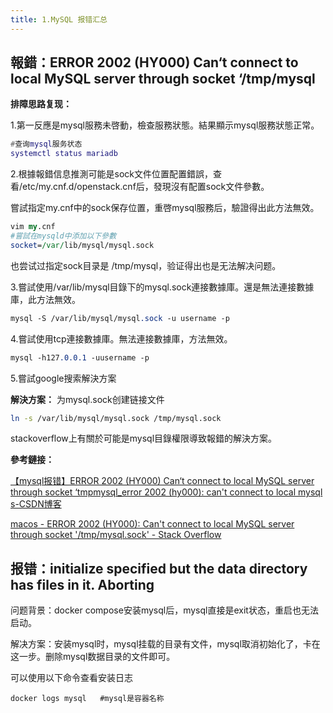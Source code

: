 ```yaml
---
title: 1.MySQL 报错汇总
---
```

## **報錯：ERROR 2002 (HY000) Can‘t connect to local MySQL server through socket ‘/tmp/mysql**

**排障思路复现：**

1.第一反應是mysql服務未啓動，檢查服務狀態。結果顯示mysql服務狀態正常。

```lua
#查询mysql服务状态
systemctl status mariadb
```

2.根據報錯信息推測可能是sock文件位置配置錯誤，查看/etc/my.cnf.d/openstack.cnf后，發現沒有配置sock文件參數。

嘗試指定my.cnf中的sock保存位置，重啓mysql服務后，驗證得出此方法無效。

```perl
vim my.cnf
#嘗試在mysqld中添加以下參數
socket=/var/lib/mysql/mysql.sock
```

也尝试过指定sock目录是 /tmp/mysql，验证得出也是无法解决问题。

3.嘗試使用/var/lib/mysql目錄下的mysql.sock連接數據庫。還是無法連接數據庫，此方法無效。

```css
mysql -S /var/lib/mysql/mysql.sock -u username -p
```

4.嘗試使用tcp連接數據庫。無法連接數據庫，方法無效。

```css
mysql -h127.0.0.1 -uusername -p
```

5.嘗試google搜索解決方案

 **解決方案：** 为mysql.sock创建链接文件

```bash
ln -s /var/lib/mysql/mysql.sock /tmp/mysql.sock
```

stackoverflow上有關於可能是mysql目錄權限導致報錯的解決方案。

**參考鏈接：**

[【mysql报错】ERROR 2002 (HY000) Can‘t connect to local MySQL server through socket ‘tmpmysql_error 2002 (hy000): can&#39;t connect to local mysql s-CSDN博客](https://blog.csdn.net/m0_55070913/article/details/126553270)

[macos - ERROR 2002 (HY000): Can&#39;t connect to local MySQL server through socket &#39;/tmp/mysql.sock&#39; - Stack Overflow](https://stackoverflow.com/questions/15450091/error-2002-hy000-cant-connect-to-local-mysql-server-through-socket-tmp-mys)

## 报错：initialize specified but the data directory has files in it. Aborting

问题背景：docker compose安装mysql后，mysql直接是exit状态，重启也无法启动。

解决方案：安装mysql时，mysql挂载的目录有文件，mysql取消初始化了，卡在这一步。删除mysql数据目录的文件即可。

可以使用以下命令查看安装日志

```
docker logs mysql	#mysql是容器名称
```
